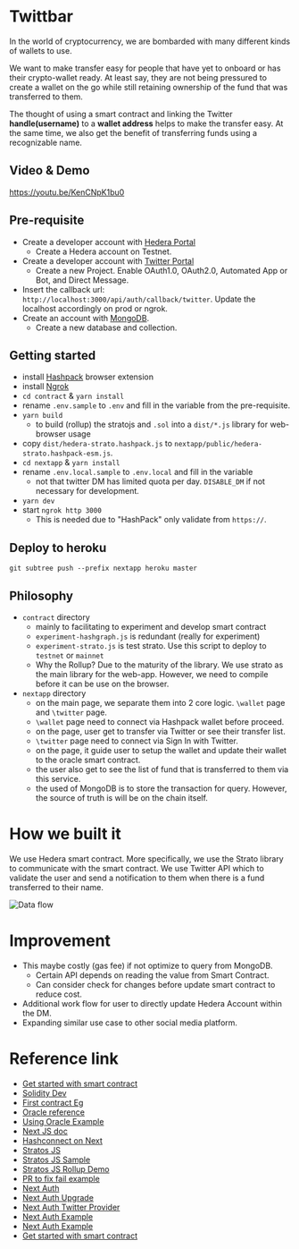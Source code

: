 # Twittbar

In the world of cryptocurrency, we are bombarded with many different kinds of wallets to use. 

We want to make transfer easy for people that have yet to onboard or has their crypto-wallet ready. At least say, they are not being pressured to create a wallet on the go while still retaining ownership of the fund that was transferred to them.

The thought of using a smart contract and linking the Twitter **handle(username)** to a **wallet address** helps to make the transfer easy. At the same time, we also get the benefit of transferring funds using a recognizable name.

## Video & Demo
https://youtu.be/KenCNpK1bu0

## Pre-requisite
- Create a developer account with [Hedera Portal](https://portal.hedera.com)
  + Create a Hedera account on Testnet.
- Create a developer account with [Twitter Portal](https://developer.twitter.com/en/portal/dashboard)
  + Create a new Project. Enable OAuth1.0, OAuth2.0, Automated App or Bot, and Direct Message.
- Insert the callback url: `http://localhost:3000/api/auth/callback/twitter`. Update the localhost accordingly on prod or ngrok.
- Create an account with [MongoDB](https://account.mongodb.com/account/login).
  + Create a new database and collection.

## Getting started
- install [Hashpack](https://www.hashpack.app) browser extension
- install [Ngrok](https://ngrok.com)
- `cd contract` & `yarn install`
- rename `.env.sample` to `.env` and fill in the variable from the pre-requisite.
- `yarn build`
  + to build (rollup) the stratojs and `.sol` into a `dist/*.js` library for web-browser usage
- copy `dist/hedera-strato.hashpack.js` to `nextapp/public/hedera-strato.hashpack-esm.js`.
- `cd nextapp` & `yarn install`
- rename `.env.local.sample` to `.env.local` and fill in the variable
  + not that twitter DM has limited quota per day. `DISABLE_DM` if not necessary for development.
- `yarn dev`
- start `ngrok http 3000`
  + This is needed due to "HashPack" only validate from `https://`.

## Deploy to heroku
`git subtree push --prefix nextapp heroku master`

## Philosophy
- `contract` directory
  + mainly to facilitating to experiment and develop smart contract
  + `experiment-hashgraph.js` is redundant (really for experiment)
  + `experiment-strato.js` is test strato. Use this script to deploy to `testnet` or `mainnet`
  + Why the Rollup? Due to the maturity of the library. We use strato as the main library for the web-app. However, we need to compile before it can be use on the browser.
- `nextapp` directory
  + on the main page, we separate them into 2 core logic. `\wallet` page and `\twitter` page.
  + `\wallet` page need to connect via Hashpack wallet before proceed.
  + on the page, user get to transfer via Twitter or see their transfer list.
  + `\twitter` page need to connect via Sign In with Twitter.
  + on the page, it guide user to setup the wallet and update their wallet to the oracle smart contract.
  + the user also get to see the list of fund that is transferred to them via this service.
  + the used of MongoDB is to store the transaction for query. However, the source of truth is will be on the chain itself.

# How we built it
We use Hedera smart contract. More specifically, we use the Strato library to communicate with the smart contract. We use Twitter API which to validate the user and send a notification to them when there is a fund transferred to their name.

![Data flow](http://choong.pw/wp-content/uploads/2022/05/twittbar-dataflow.png)

# Improvement
- This maybe costly (gas fee) if not optimize to query from MongoDB.
  + Certain API depends on reading the value from Smart Contract.
  + Can consider check for changes before update smart contract to reduce cost.
- Additional work flow for user to directly update Hedera Account within the DM.
- Expanding similar use case to other social media platform.

# Reference link
- [Get started with smart contract](https://hedera.com/blog/how-to-deploy-smart-contracts-on-hedera-part-1-a-simple-getter-and-setter-contract)
- [Solidity Dev](https://remix.ethereum.org)
- [First contract Eg](https://docs.hedera.com/guides/getting-started/try-examples/deploy-your-first-smart-contract)
- [Oracle reference](https://github.com/provable-things/ethereum-api/blob/master/oraclizeAPI_0.5.sol)
- [Using Oracle Example](https://fravoll.github.io/solidity-patterns/oracle.html)
- [Next JS doc](https://nextjs.org/docs)
- [Hashconnect on Next](https://www.youtube.com/watch?v=5klHbH0LEdU)
- [Stratos JS](https://hsj-docs.buidlerlabs.com)
- [Stratos JS Sample](https://github.com/buidler-labs/hsj-example/blob/main/.env.sample)
- [Stratos JS Rollup Demo](https://github.com/buidler-labs/hsj-rollup-demo)
- [PR to fix fail example](https://github.com/buidler-labs/hsj-rollup-demo/pull/1)
- [Next Auth](https://spacejelly.dev/posts/how-to-authenticate-next-js-apps-with-twitter-nextauth-js/)
- [Next Auth Upgrade](https://next-auth.js.org/getting-started/upgrade-v4#next-authreact)
- [Next Auth Twitter Provider](https://next-auth.js.org/providers/twitter)
- [Next Auth Example](https://spacejelly.dev/posts/how-to-authenticate-next-js-apps-with-twitter-nextauth-js/)
- [Next Auth Example](https://spacejelly.dev/posts/how-to-make-twitter-api-requests-with-nextauth-js-session-tokens/)
- [Get started with smart contract](https://hedera.com/blog/how-to-deploy-smart-contracts-on-hedera-part-1-a-simple-getter-and-setter-contract)
